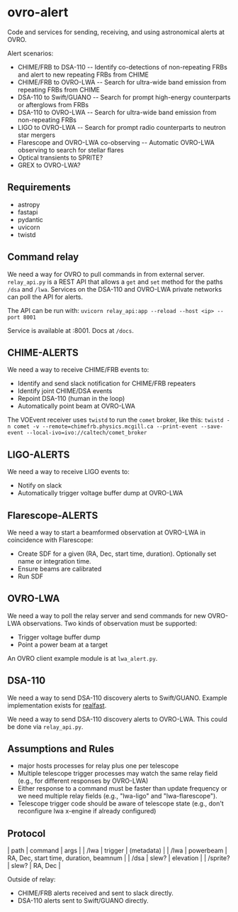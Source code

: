# ovro-alert
Code and services for sending, receiving, and using astronomical alerts at OVRO.

Alert scenarios:
- CHIME/FRB to DSA-110 -- Identify co-detections of non-repeating FRBs and alert to new repeating FRBs from CHIME
- CHIME/FRB to OVRO-LWA -- Search for ultra-wide band emission from repeating FRBs from CHIME
- DSA-110 to Swift/GUANO -- Search for prompt high-energy counterparts or afterglows from FRBs
- DSA-110 to OVRO-LWA -- Search for ultra-wide band emission from non-repeating FRBs
- LIGO to OVRO-LWA -- Search for prompt radio counterparts to neutron star mergers
- Flarescope and OVRO-LWA co-observing -- Automatic OVRO-LWA observing to search for stellar flares
- Optical transients to SPRITE?
- GREX to OVRO-LWA?

## Requirements
- astropy
- fastapi
- pydantic
- uvicorn
- twistd

## Command relay

We need a way for OVRO to pull commands in from external server. `relay_api.py` is a REST API that allows a `get` and `set` method for the paths `/dsa` and `/lwa`. Services on the DSA-110 and OVRO-LWA private networks can poll the API for alerts.

The API can be run with:
`uvicorn relay_api:app --reload --host <ip> --port 8001`

Service is available at <ip>:8001. Docs at `/docs`.

## CHIME-ALERTS

We need a way to receive CHIME/FRB events to:
- Identify and send slack notification for CHIME/FRB repeaters
- Identify joint CHIME/DSA events
- Repoint DSA-110 (human in the loop)
- Automatically point beam at OVRO-LWA

The VOEvent receiver uses `twistd` to run the `comet` broker, like this:
`twistd -n comet -v --remote=chimefrb.physics.mcgill.ca --print-event --save-event --local-ivo=ivo://caltech/comet_broker`

## LIGO-ALERTS

We need a way to receive LIGO events to:
- Notify on slack
- Automatically trigger voltage buffer dump at OVRO-LWA

## Flarescope-ALERTS

We need a way to start a beamformed observation at OVRO-LWA in coincidence with Flarescope:
- Create SDF for a given (RA, Dec, start time, duration). Optionally set name or integration time.
- Ensure beams are calibrated
- Run SDF

## OVRO-LWA

We need a way to poll the relay server and send commands for new OVRO-LWA observations. Two kinds of observation must be supported:
- Trigger voltage buffer dump
- Point a power beam at a target

An OVRO client example module is at `lwa_alert.py`.

## DSA-110

We need a way to send DSA-110 discovery alerts to Swift/GUANO. Example implementation exists for [realfast](https://github.com/realfastvla/realfast/blob/main/realfast/util.py#L98).

We need a way to send DSA-110 discovery alerts to OVRO-LWA. This could be done via `relay_api.py`.


## Assumptions and Rules
- major hosts processes for relay plus one per telescope
- Multiple telescope trigger processes may watch the same relay field (e.g., for different responses by OVRO-LWA)
- Either response to a command must be faster than update frequency or we need multiple relay fields (e.g., "lwa-ligo" and "lwa-flarescope").
- Telescope trigger code should be aware of telescope state (e.g., don't reconfigure lwa x-engine if already configured)

## Protocol
| path | command | args |
| /lwa | trigger | (metadata) |
| /lwa | powerbeam | RA, Dec, start time, duration, beamnum |
| /dsa | slew? | elevation |
| /sprite? | slew? | RA, Dec |

Outside of relay:
- CHIME/FRB alerts received and sent to slack directly.
- DSA-110 alerts sent to Swift/GUANO directly.
